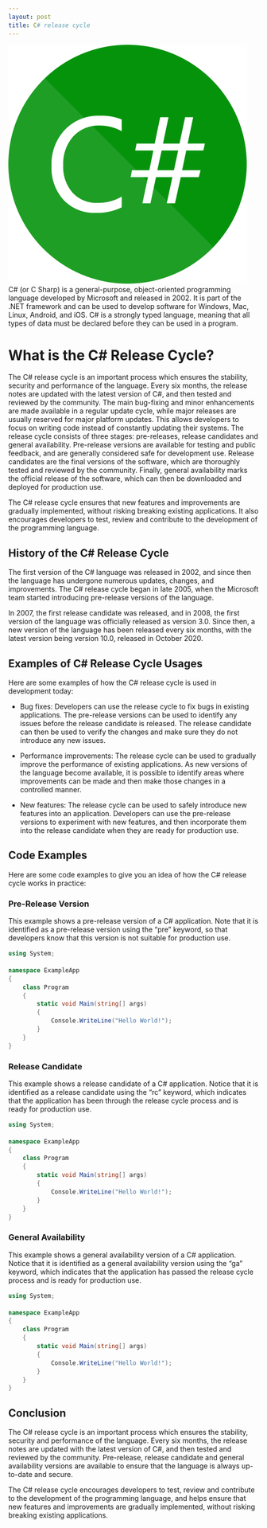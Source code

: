 ```yaml
---
layout: post
title: C# release cycle
---
```

<div class="row">
    <div class="col-sm-2">
        <img src="/images/csharp-logo.png" alt="c# .NET"/>
    </div>
    <div class="col-sm-10">
        C# (or C Sharp) is a general-purpose, object-oriented programming language developed by Microsoft and released in 2002. It is part of the .NET framework and can be used to develop software for Windows, Mac, Linux, Android, and iOS. C# is a strongly typed language, meaning that all types of data must be declared before they can be used in a program.
    </div>
</div>

# What is the C# Release Cycle?

The C# release cycle is an important process which ensures the stability, security and performance of the language.
Every six months, the release notes are updated with the latest version of C#, and then tested and reviewed by the
community. The main bug-fixing and minor enhancements are made available in a regular update cycle, while major releases
are usually reserved for major platform updates. This allows developers to focus on writing code instead of constantly
updating their systems.
The release cycle consists of three stages: pre-releases, release candidates and general availability. Pre-release
versions are available for testing and public feedback, and are generally considered safe for development use. Release
candidates are the final versions of the software, which are thoroughly tested and reviewed by the community. Finally,
general availability marks the official release of the software, which can then be downloaded and deployed for
production use.

The C# release cycle ensures that new features and improvements are gradually implemented, without risking breaking
existing applications. It also encourages developers to test, review and contribute to the development of the
programming language.

## History of the C# Release Cycle

The first version of the C# language was released in 2002, and since then the language has undergone numerous updates,
changes, and improvements. The C# release cycle began in late 2005, when the Microsoft team started introducing
pre-release versions of the language.

In 2007, the first release candidate was released, and in 2008, the first version of the language was officially
released as version 3.0. Since then, a new version of the language has been released every six months, with the latest
version being version 10.0, released in October 2020.

## Examples of C# Release Cycle Usages

Here are some examples of how the C# release cycle is used in development today:

- Bug fixes: Developers can use the release cycle to fix bugs in existing applications. The pre-release versions can be
  used to identify any issues before the release candidate is released. The release candidate can then be used to verify
  the changes and make sure they do not introduce any new issues.

- Performance improvements: The release cycle can be used to gradually improve the performance of existing applications.
  As new versions of the language become available, it is possible to identify areas where improvements can be made and
  then make those changes in a controlled manner.

- New features: The release cycle can be used to safely introduce new features into an application. Developers can use
  the pre-release versions to experiment with new features, and then incorporate them into the release candidate when
  they are ready for production use.

## Code Examples

Here are some code examples to give you an idea of how the C# release cycle works in practice:

### Pre-Release Version

This example shows a pre-release version of a C# application. Note that it is identified as a pre-release version using
the “pre” keyword, so that developers know that this version is not suitable for production use.

```csharp
using System;

namespace ExampleApp
{
    class Program
    {
        static void Main(string[] args)
        {
            Console.WriteLine("Hello World!");
        }
    }
}
```

### Release Candidate

This example shows a release candidate of a C# application. Notice that it is identified as a release candidate using
the “rc” keyword, which indicates that the application has been through the release cycle process and is ready for
production use.

```csharp
using System;

namespace ExampleApp
{
    class Program
    {
        static void Main(string[] args)
        {
            Console.WriteLine("Hello World!");
        }
    }
}
```

### General Availability

This example shows a general availability version of a C# application. Notice that it is identified as a general
availability version using the “ga” keyword, which indicates that the application has passed the release cycle process
and is ready for production use.

```csharp
using System;

namespace ExampleApp
{
    class Program
    {
        static void Main(string[] args)
        {
            Console.WriteLine("Hello World!");
        }
    }
}
```

## Conclusion

The C# release cycle is an important process which ensures the stability, security and performance of the language.
Every six months, the release notes are updated with the latest version of C#, and then tested and reviewed by the
community. Pre-release, release candidate and general availability versions are available to ensure that the language is
always up-to-date and secure.

The C# release cycle encourages developers to test, review and contribute to the development of the programming
language, and helps ensure that new features and improvements are gradually implemented, without risking breaking
existing applications.
